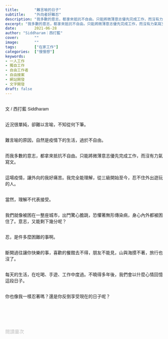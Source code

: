 ```yaml
---
title:       "難言喻的日子"
subtitle:    "外向者好難忍"
description: "我多數的意志，都拿來抵抗不自由。只能將微薄意志優先完成工作，而沒有力氣寫文..."
excerpt: "我多數的意志，都拿來抵抗不自由。只能將微薄意志優先完成工作，而沒有力氣寫文..."
date:        2021-06-28
author: "Siddharam｜西打藍"
cover:       ""
image:       ""
tags:        ["在家工作"]
categories:  ["慢慢想"]
keywords:
- 一人工作
- 獨自工作
- 自由工作者
- 自由接案
- 網站開發
- 文字開發
draft: false
---
```


<article style="font-family: 'Noto Sans TC', '微軟正黑體', sans-serif; font-weight: 300;">

<br>文 / 西打藍 Siddharam<br><br>

近況很單純，卻難以言喻，不知從何下筆。<br><br>

難言喻的原因，自然是疫情下的生活，過於不自由。<br><br>

而我多數的意志，都拿來抵抗不自由。只能將微薄意志優先完成工作，而沒有力氣寫文。<br><br>

這場疫情，讓外向的我好痛苦。我完全能理解，從三級開始至今，忍不住外出遊玩的人。<br><br>

當然，理解不代表接受。<br><br>

我們就像被困在一整座城市，出門驚心膽跳，恐懼著無形傳染病，身心內外都被困住了。意志，又能剩下幾分呢？<br><br>

忍，是件多麼困難的事啊。<br><br>

斷開過往讓你快樂的事，喜歡的餐館去不得，朋友不能見，山與海摸不著，旅行也沒了。<br><br>

每天的生活，在吃喝、手遊、工作中度過。不曉得多年後，我們會以什麼心情回憶這段日子。<br><br>

你也像我一樣忍著嗎？還是你反倒享受現在的日子呢？<br><br>




<br><br><br>

</article>

<div style="color: #bfbfbf; font-size: 15px;" id="busuanzi_container_page_pv">
  閱讀量<span id="busuanzi_value_page_pv"></span>次
</div>

<script src="../../js/post.js"></script>




